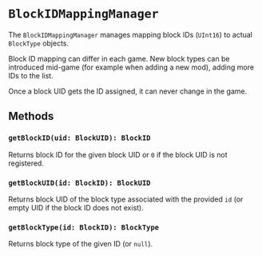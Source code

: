 # `BlockIDMappingManager`
The `BlockIDMappingManager` manages mapping block IDs (`UInt16`) to actual `BlockType` objects.

Block ID mapping can differ in each game. New block types can be introduced mid-game (for example when adding a new mod), adding more IDs to the list.

Once a block UID gets the ID assigned, it can never change in the game.

## Methods
### `getBlockID(uid: BlockUID): BlockID`
Returns block ID for the given block UID or `0` if the block UID is not registered.

### `getBlockUID(id: BlockID): BlockUID`
Returns block UID of the block type associated with the provided `id` (or empty UID if the block ID does not exist).

### `getBlockType(id: BlockID): BlockType`
Returns block type of the given ID (or `null`).